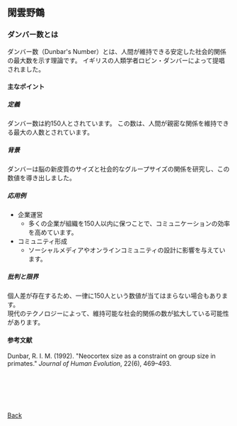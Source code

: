 ## 閑雲野鶴

### ダンバー数とは
ダンバー数（Dunbar's Number）とは、人間が維持できる安定した社会的関係の最大数を示す理論です。
イギリスの人類学者ロビン・ダンバーによって提唱されました。

#### 主なポイント

##### 定義  
ダンバー数は約150人とされています。
この数は、人間が親密な関係を維持できる最大の人数とされています。

##### 背景  
ダンバーは脳の新皮質のサイズと社会的なグループサイズの関係を研究し、この数値を導き出しました。

##### 応用例  
- 企業運営
  - 多くの企業が組織を150人以内に保つことで、コミュニケーションの効率を高めています。  
- コミュニティ形成
  - ソーシャルメディアやオンラインコミュニティの設計に影響を与えています。

##### 批判と限界  
個人差が存在するため、一律に150人という数値が当てはまらない場合もあります。  
現代のテクノロジーによって、維持可能な社会的関係の数が拡大している可能性があります。

#### 参考文献
Dunbar, R. I. M. (1992). "Neocortex size as a constraint on group size in primates." *Journal of Human Evolution*, 22(6), 469–493.

<p style="margin-top: 100px;"></p>

[Back](./../../)
